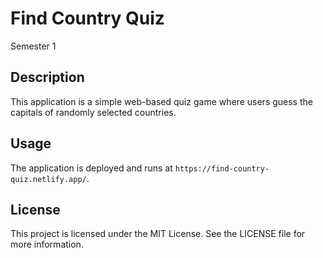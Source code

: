 # Find Country Quiz  
Semester 1  

## Description  
This application is a simple web-based quiz game where users guess the capitals of randomly selected countries.

## Usage  
The application is deployed and runs at `https://find-country-quiz.netlify.app/`.

## License  
This project is licensed under the MIT License. See the LICENSE file for more information.
